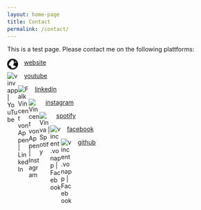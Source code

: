 ```yaml
---
layout: home-page
title: Contact
permalink: /contact/
---
```


This is a test page. Please contact me on the following plattforms: 


[<img align="left" alt="vinvapp.github.io" width="25px" src="https://raw.githubusercontent.com/iconic/open-iconic/master/svg/globe.svg" />][website] [website][website]

[<img align="left" alt="vinvapp | YouTube" width="25px" src="https://cdn.jsdelivr.net/npm/simple-icons@v3/icons/youtube.svg" target="_blank" />][youtube] [youtube][youtube]

[<img align="left" alt="Falk Vincent von Appen | LinkedIn" width="25px" src="https://cdn.jsdelivr.net/npm/simple-icons@v3/icons/linkedin.svg" />][linkedin] [linkedin][linkedin] 

[<img align="left" alt="Vincent von Appen | Instagram" width="25px" src="https://cdn.jsdelivr.net/npm/simple-icons@v3/icons/instagram.svg" />][instagram] [instagram][instagram]

[<img align="left" alt="Vinva | Spotify" width="25px" src="https://cdn.jsdelivr.net/npm/simple-icons@v3/icons/spotify.svg" />][spotify] [spotify][spotify]

[<img align="left" alt="vincent.vonapp | Facebook" width="25px" src="https://cdn.jsdelivr.net/npm/simple-icons@v3/icons/facebook.svg" />][facebook] [facebook][facebook] 

[<img align="left" alt="vincent.vonapp | Facebook" width="25px" src="https://cdn.jsdelivr.net/npm/simple-icons@v3/icons/github.svg" />][github] [github][github] 


<!-- Internal links -->
[website]: https://vinvapp.github.io/
[youtube]: https://www.youtube.com/channel/UCZqW9Q3okXu4g8jmCrO52mg
[gorpoductions]: https://www.youtube.com/user/GoProductionsHH
[instagram]: https://instagram.com/
[linkedin]: https://www.linkedin.com/in/falk-vincent-von-appen/
[spotify]: https://open.spotify.com/user/qrbpgaw7yhw7hdet90c8i9q19?si=32d4f6aea77c4b90
[facebook]: https://www.facebook.com/vincent.vonapp
[github]: https://github.com/vinvapp

<!-- Sources -->
[inspiration]: https://raw.githubusercontent.com/codeSTACKr/codeSTACKr/
[workflow]: https://github.com/gautamkrishnar/blog-post-workflow



<!-- [Sources]() -->